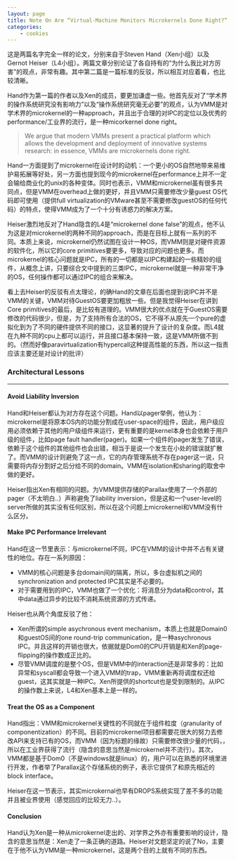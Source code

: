 ```yaml
---
layout: page
title: Note On Are “Virtual-Machine Monitors Microkernels Done Right?”
categories:
    - cookies
---
```


这是两篇名字完全一样的论文，分别来自于Steven Hand（Xen小组）以及Gernot Heiser（L4小组）。两篇文章分别论证了各自持有的“为什么我比对方厉害”的观点，非常有趣。其中第二篇是一篇标准的反驳，所以相互对应着看，也比较清晰。

Hand作为第一篇的作者以及Xen的成员，要更加谦虚一些。他首先反对了“学术界的操作系统研究没有影响力”以及“操作系统研究毫无必要”的观点，认为VMM是对学术界的microkernel的一种approach，并且出于合理的对IPC的定位以及优秀的performance/工业界的流行，是一种micorkernel done right。

> We argue that modern VMMs present a practical platform which allows the development and deployment of innovative systems research: in essence, VMMs are microkernels done right. 

Hand一方面提到了microkernel在设计时的动机：一个更小的OS自然地带来易维护易拓展等好处，另一方面也提到现今的microkernel在performance上并不一定会输给商业化的unix的各种变体。同时也表示，VMM和microkernel虽有很多共同点，但是VMM在overhead上做的更好，并且VMM只需要修改少量guest OS代码即可使用（提供full virtualization的VMware甚至不需要修改guestOS的任何代码）的特点，使得VMM成为了一个十分有诱惑力的解决方案。

Heiser激烈地反对了Hand隐含的L4是“microkernel done false”的观点，他不认为这是对microkernel的两种不同的approach，而是在目标上就有一系列的不同。本质上来说，microkernel仍然试图在设计一种OS，而VMM则是对硬件资源的软件化，所以它的core primitives要更多，导致对应的问题也更多。而microkernel的核心问题就是IPC，所有的一切都是以IPC构建起的一些精妙的组件，从概念上讲，只要综合文中提到的三类IPC，microkernel就是一种非常干净的OS，任何操作都可以通过IPC的组合来解决。

看上去Heiser的反驳有点太理论，的确Hand的文章在后面也提到说IPC并不是VMM的关键，VMM对待GuestOS要更加粗放一些。但是我觉得Heiser在讲到Core primitives的最后，是比较有道理的。VMM很大的优点就在于GuestOS需要修改的代码很少，但是，为了支持所有合法的OS，它不得不从原先一个pure的虚拟化到为了不同的硬件提供不同的接口，这显著的提升了设计的复杂度。而L4就在九种不同的cpu上都可以运行，并且接口基本保持一致，这是VMM所做不到的。（然而好像paravirtualization有hypercall这种提高性能的东西，所以这一指责应该主要还是对设计的批评）

### **Architectural Lessons**

---

#### **Avoid Liability Inversion**

Hand和Heiser都认为对方存在这个问题。Hand以pager举例，他认为：microkernel是将原本OS内的功能分割成在user-space的组件，因此，用户级应用必须依赖于其他的用户级组件来运行，更有重要的是kernel本身也会依赖于用户级的组件，比如page fault handler(pager)。如果一个组件的pager发生了错误，依赖于这个组件的其他组件也会出错，相当于是说一个发生在小处的错误就扩散了。而VMM的设计则避免了这一点，它的内存管理系统不存在pager这一说，只需要将内存分割好之后分给不同的domain。VMM在isolation和sharing的取舍中做的更好。

Heiser指出Xen有相同的问题。为VMM提供存储的Parallax使用了一个外部的pager（不太明白..）声称避免了liability inversion，但是这和一个user-level的server所做的其实没有任何区别，所以在这个问题上microkernel和VMM没有什么区分。

#### **Make IPC Performance Irrelevant**

Hand在这一节里表示：与microkernel不同，IPC在VMM的设计中并不占有关键性的地位。存在一系列原因：
* VMM的核心问题是多台domain间的隔离，所以，多台虚拟机之间的synchronization and protected IPC其实是不必要的。
* 对于需要用到的IPC，VMM也做了一个优化：将消息分为data和control，其中data通过异步的比较不消耗系统资源的方式传递。

Heiser也从两个角度反驳了他：
* Xen所谓的simple asychronous event mechanism，本质上也就是Domain0和guestOS间的one round-trip communication，是一种asychronous IPC。并且这样的开销也很大，依据就是Dom0的CPU开销是和Xen的page-flipping的操作数成正比的。
* 尽管VMM调度的是整个OS，但是VMM中的interaction还是非常多的：比如异常和syscall都会导致一个进入VMM的trap，VMM重新再将调度权还给guest，这其实就是一种IPC。Xen所提供的shortcut也是受到限制的。从IPC的操作数上来说，L4和Xen基本上是一样的。

#### **Treat the OS as a Component**

Hand指出：VMM和microkernel关键性的不同就在于组件粒度（granularity of componentization）的不同。目前的microkernel项目都需要花很大的努力去修改API来支持已有的OS，而VMM（因为标题的缘故）只需要修改很少量的代码，，所以在工业界获得了流行（隐含的意思当然是microkernel并不流行）。其次，VMM都是基于Dom0（不是windows就是linux）的，用户可以在熟悉的环境里进行开发，作者举了Parallax这个存储系统的例子，表示它提供了和原先相近的block interface。

Heiser在这一节表示，其实microkernal也早有DROPS系统实现了差不多的功能并且被业界使用（感觉回应的比较无力..）。

#### **Conclusion**

Hand认为Xen是一种从microkernel走出的、对学界之外亦有重要影响的设计，隐含的意思当然是：Xen走了一条正确的道路。Heiser对文题坚定的说了No，主要在于他不认为VMM是一种microkernel，这是两个目的上就有不同的东西。